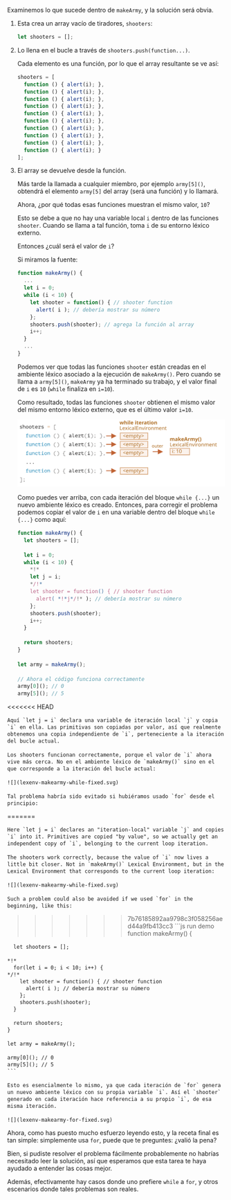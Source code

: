 
Examinemos lo que sucede dentro de `makeArmy`, y la solución será obvia.

1. Esta crea un array vacío de tiradores, `shooters`:

    ```js
    let shooters = [];
    ```
2. Lo llena en el bucle a través de `shooters.push(function...)`.

    Cada elemento es una función, por lo que el array resultante se ve así:

    ```js no-beautify
    shooters = [
      function () { alert(i); },
      function () { alert(i); },
      function () { alert(i); },
      function () { alert(i); },
      function () { alert(i); },
      function () { alert(i); },
      function () { alert(i); },
      function () { alert(i); },
      function () { alert(i); },
      function () { alert(i); }
    ];
    ```
    
3. El array se devuelve desde la función.

    Más tarde la llamada a cualquier miembro, por ejemplo `army[5]()`, obtendrá el elemento `army[5]` del array (será una función) y lo llamará.

    Ahora, ¿por qué todas esas funciones muestran el mismo valor, `10`?

    Esto se debe a que no hay una variable local `i` dentro de las funciones `shooter`. Cuando se llama a tal función, toma `i` de su entorno léxico externo.

    Entonces ¿cuál será el valor de `i`?

    Si miramos la fuente:

    ```js
    function makeArmy() {
      ...
      let i = 0;
      while (i < 10) {
        let shooter = function() { // shooter function
          alert( i ); // debería mostrar su número
        };
        shooters.push(shooter); // agrega la función al array
        i++;
      }
      ...
    }
    ```

    Podemos ver que todas las funciones `shooter` están creadas en el ambiente léxico asociado a la ejecución de `makeArmy()`.  Pero cuando se llama a `army[5]()`, `makeArmy` ya ha terminado su trabajo, y el valor final de `i` es `10` (`while` finaliza en `i=10`).

    Como resultado, todas las funciones `shooter` obtienen el mismo valor del mismo entorno léxico externo, que es el último valor `i=10`.

    ![](lexenv-makearmy-empty.svg)

    Como puedes ver arriba, con cada iteración del bloque `while {...}` un nuevo ambiente léxico es creado. Entonces, para corregir el problema podemos copiar el valor de `i` en una variable dentro del bloque `while {...}` como aquí:

    ```js run
    function makeArmy() {
      let shooters = [];

      let i = 0;
      while (i < 10) {
        *!*
        let j = i;
        */!*
        let shooter = function() { // shooter function
          alert( *!*j*/!* ); // debería mostrar su número
        };
        shooters.push(shooter);
        i++;
      }

      return shooters;
    }

    let army = makeArmy();

    // Ahora el código funciona correctamente
    army[0](); // 0
    army[5](); // 5
    ```
<<<<<<< HEAD

    Aquí `let j = i` declara una variable de iteración local `j` y copia `i` en ella. Las primitivas son copiadas por valor, así que realmente obtenemos una copia independiente de `i`, perteneciente a la iteración del bucle actual.

    Los shooters funcionan correctamente, porque el valor de `i` ahora vive más cerca. No en el ambiente léxico de `makeArmy()` sino en el que corresponde a la iteración del bucle actual:

    ![](lexenv-makearmy-while-fixed.svg)

    Tal problema habría sido evitado si hubiéramos usado `for` desde el principio:

=======
    
    Here `let j = i` declares an "iteration-local" variable `j` and copies `i` into it. Primitives are copied "by value", so we actually get an independent copy of `i`, belonging to the current loop iteration.
    
    The shooters work correctly, because the value of `i` now lives a little bit closer. Not in `makeArmy()` Lexical Environment, but in the Lexical Environment that corresponds to the current loop iteration:
    
    ![](lexenv-makearmy-while-fixed.svg)
    
    Such a problem could also be avoided if we used `for` in the beginning, like this:
    
>>>>>>> 7b76185892aa9798c3f058256aed44a9fb413cc3
    ```js run demo
    function makeArmy() {

      let shooters = [];

    *!*
      for(let i = 0; i < 10; i++) {
    */!*
        let shooter = function() { // shooter function
          alert( i ); // debería mostrar su número
        };
        shooters.push(shooter);
      }

      return shooters;
    }

    let army = makeArmy();

    army[0](); // 0
    army[5](); // 5
    ```

    Esto es esencialmente lo mismo, ya que cada iteración de `for` genera un nuevo ambiente léxico con su propia variable `i`. Así el `shooter` generado en cada iteración hace referencia a su propio `i`, de esa misma iteración.

    ![](lexenv-makearmy-for-fixed.svg)

Ahora, como has puesto mucho esfuerzo leyendo esto, y la receta final es tan simple: simplemente usa `for`, puede que te preguntes: ¿valió la pena?

Bien, si pudiste resolver el problema fácilmente probablemente no habrías necesitado leer la solución, así que esperamos que esta tarea te haya ayudado a entender las cosas mejor. 

Además, efectivamente hay casos donde uno prefiere `while` a `for`, y otros escenarios donde tales problemas son reales.

